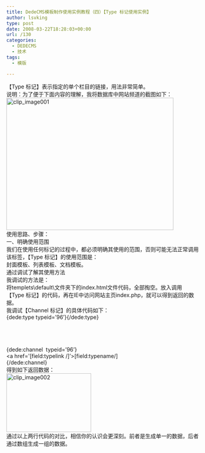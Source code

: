 ```yaml
---
title: DedeCMS模板制作使用实例教程（四）【Type 标记使用实例】
author: lsvking
type: post
date: 2008-03-22T18:28:03+00:00
url: /130
categories:
  - DEDECMS
  - 技术
tags:
  - 模版

---
```

【Type 标记】表示指定的单个栏目的链接，用法非常简单。   
说明：为了便于下面内容的理解，我将数据库中网站频道的截图如下：   
[<img style="border-right: 0px; border-top: 0px; border-left: 0px; border-bottom: 0px" height="347" alt="clip_image001" src="http://lsvking.longshe.net/wp-content/uploads/2008/03/windowslivewriterdedecmstype-102f8clip-image001-thumb.gif" width="438" border="0" />][1]   
使用思路、步骤：   
一、明确使用范围   
我们在使用任何标记的过程中，都必须明确其使用的范围，否则可能无法正常调用该标签，【Type 标记】的使用范围是：   
封面模板、列表模板、文档模板。   
通过调试了解其使用方法   
我调试的方法是：   
将templets\default\文件夹下的index.html文件代码，全部掏空。放入调用【Type 标记】的代码，再在IE中访问网站主页index.php，就可以得到返回的数据。   
我调试【Channel 标记】的具体代码如下：   
{dede:type typeid=&#8217;96&#8217;}{/dede:type}   
<br />   
<br />   
{dede:channel&#160; typeid=&#8217;96&#8217;}   
<a href='[field:typelink /]&#8217;>[field:typename/]</a>   
{/dede:channel}   
得到如下返回数据：   
[<img style="border-right: 0px; border-top: 0px; border-left: 0px; border-bottom: 0px" height="154" alt="clip_image002" src="http://lsvking.longshe.net/wp-content/uploads/2008/03/windowslivewriterdedecmstype-102f8clip-image002-thumb.gif" width="222" border="0" />][2]   
通过以上两行代码的对比，相信你的认识会更深刻。前者是生成单一的数据，后者通过数组生成一组的数据。

 [1]: http://lsvking.longshe.net/wp-content/uploads/2008/03/windowslivewriterdedecmstype-102f8clip-image001-2.gif
 [2]: http://lsvking.longshe.net/wp-content/uploads/2008/03/windowslivewriterdedecmstype-102f8clip-image002-2.gif